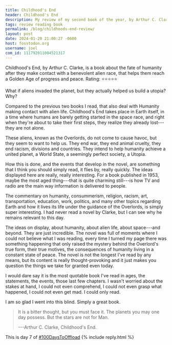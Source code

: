 ```yaml
---
title: Childhood's End
header: Childhood's End
description: My review of my second book of the year, by Arthur C. Clarke. A sci-fi futuristic utopia where Humanity thrives under the rule of an alien race with mysterious motives.
tags: review reading book
permalink: /blog/childhoods-end-review/
layout: post
date: 2024-01-20 21:00:27 -0600
host: fosstodon.org
username: joel
com_id: 111792011004521317
---
```


Childhood's End, by Arthur C. Clarke, is a book about the fate of humanity after they make contact with a benevolent alien race, that helps them reach a Golden Age of progress and peace. Rating: ⭐⭐⭐⭐⭐

What if aliens invaded the planet, but they actually helped us build a utopia? Why?

Compared to the previous two books I read, that also deal with Humanity making contact with alien life. Childhood's End takes place in Earth itself, in a time where humans are barely getting started in the space race, and right when they're about to take their first steps, they realize they already lost---they are not alone.

These aliens, known as the Overlords, do not come to cause havoc, but they seem to want to help us. They end war, they end animal cruelty, they end racism, divisions and countries. They intend to help humanity achieve a united planet, a World State, a seemingly perfect society, a Utopia.

How this is done, and the events that develop in the novel, are something that I think you should simply read, it flies by, really quickly. The ideas displayed here are really, really interesting. For a book published in 1953, maybe the most aged thing---that is quite charming still---is how TV and radio are the main way information is delivered to people.

The commentary on humanity, consummerism, religion, racism, art, transportation, education, work, politics, and many other topics regarding Earth and how it lives its life under the guidance of the Overlords, is  simply super interesting. I had never read a novel by Clarke, but I can see why he remains relevant to this day.

The ideas on display, about humanity, about alien life, about space---and beyond. They are just incredible. The novel was full of moments where I could not believe what I was reading, every time I turned my page there was something happening that only raised the mystery behind the Overlord's true form, their true motives, the consequences of humanity living in a constant state of peace. The novel is not the longest I've read by any means, but its content is really thought-provoking and it just makes you question the things we take for granted even today. 

I would dare say it is the most quotable book I've read in ages, the statements, the events, those last few chapters. I wasn't worried about the stakes at hand, I could not even comprehend, I could not even grasp what happened, I could not even get mad. I could only read.


I am so glad I went into this blind. Simply a great book.

> It is a bitter thought, but you must face it. The planets you may one day possess. But the stars are not for Man.
>
> ---Arthur C. Clarke, Childhood's End.

This is day 7 of [#100DaysToOffload](https://100daystooffload.com)
{% include reply.html %}
